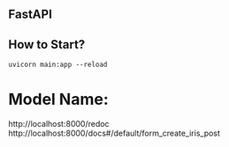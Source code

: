 ## FastAPI 
## How to Start?
``` uvicorn main:app --reload ```

# Model Name: 

http://localhost:8000/redoc
http://localhost:8000/docs#/default/form_create_iris_post